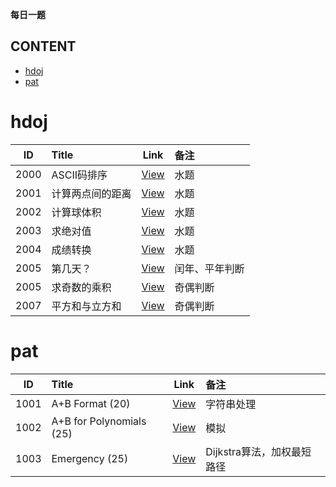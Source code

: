 **每日一题**
## CONTENT
- [hdoj](#hdoj)
- [pat](#pat)

# hdoj

| ID  | Title | Link | 备注 |
| :-: | :-    | :-:  | :-   |
2000 | ASCII码排序 | [View](./hdoj/2000.cpp) | 水题
2001 | 计算两点间的距离 | [View](./hdoj/2001.cpp) | 水题
2002 | 计算球体积 | [View](./hdoj/2002.cpp) | 水题
2003 | 求绝对值 | [View](./hdoj/2003.cpp) | 水题
2004 | 成绩转换 | [View](./hdoj/2004.cpp) | 水题
2005 | 第几天？ | [View](./hdoj/2005.cpp) | 闰年、平年判断
2005 | 求奇数的乘积 | [View](./hdoj/2006.cpp) | 奇偶判断
2007 | 平方和与立方和 | [View](./hdoj/2007.cpp) | 奇偶判断


# pat
| ID  | Title | Link | 备注 |
| :-: | :-    | :-:  | :-   |
1001 | A+B Format (20) | [View](./pat/1001.cpp) | 字符串处理
1002 | A+B for Polynomials (25) | [View](./pat/1002.cpp) | 模拟
1003 | Emergency (25) | [View](./pat/1003.cpp) | Dijkstra算法，加权最短路径